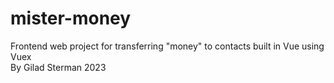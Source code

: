 # mister-money

Frontend web project for transferring "money" to contacts built in Vue using Vuex <Br />
By Gilad Sterman 2023
